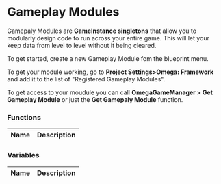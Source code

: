 # Gameplay Modules
Gamepaly Modules are **GameInstance singletons** that allow you to modularly design code to run across your entire game. This will let your keep data from level to level without it being cleared.

To get started, create a new Gameplay Module fom the blueprint menu. 

To get your module working, go to **Project Settings>Omega: Framework** and add it to the list of "Registered Gameplay Modules".

To get access to your moudule you can call **OmegaGameManager > Get Gameplay Module** or just the **Get Gamepaly Module** function.


### Functions
| Name | Description |
|-|-|


### Variables
| Name | Description |
|-|-|
